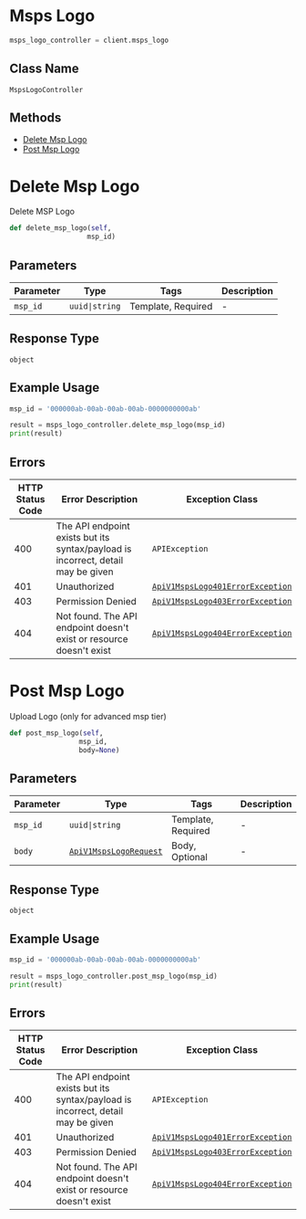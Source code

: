 # Msps Logo

```python
msps_logo_controller = client.msps_logo
```

## Class Name

`MspsLogoController`

## Methods

* [Delete Msp Logo](../../doc/controllers/msps-logo.md#delete-msp-logo)
* [Post Msp Logo](../../doc/controllers/msps-logo.md#post-msp-logo)


# Delete Msp Logo

Delete MSP Logo

```python
def delete_msp_logo(self,
                   msp_id)
```

## Parameters

| Parameter | Type | Tags | Description |
|  --- | --- | --- | --- |
| `msp_id` | `uuid\|string` | Template, Required | - |

## Response Type

`object`

## Example Usage

```python
msp_id = '000000ab-00ab-00ab-00ab-0000000000ab'

result = msps_logo_controller.delete_msp_logo(msp_id)
print(result)
```

## Errors

| HTTP Status Code | Error Description | Exception Class |
|  --- | --- | --- |
| 400 | The API endpoint exists but its syntax/payload is incorrect, detail may be given | `APIException` |
| 401 | Unauthorized | [`ApiV1MspsLogo401ErrorException`](../../doc/models/api-v1-msps-logo-401-error-exception.md) |
| 403 | Permission Denied | [`ApiV1MspsLogo403ErrorException`](../../doc/models/api-v1-msps-logo-403-error-exception.md) |
| 404 | Not found. The API endpoint doesn't exist or resource doesn't exist | [`ApiV1MspsLogo404ErrorException`](../../doc/models/api-v1-msps-logo-404-error-exception.md) |


# Post Msp Logo

Upload Logo (only for advanced msp tier)

```python
def post_msp_logo(self,
                 msp_id,
                 body=None)
```

## Parameters

| Parameter | Type | Tags | Description |
|  --- | --- | --- | --- |
| `msp_id` | `uuid\|string` | Template, Required | - |
| `body` | [`ApiV1MspsLogoRequest`](../../doc/models/api-v1-msps-logo-request.md) | Body, Optional | - |

## Response Type

`object`

## Example Usage

```python
msp_id = '000000ab-00ab-00ab-00ab-0000000000ab'

result = msps_logo_controller.post_msp_logo(msp_id)
print(result)
```

## Errors

| HTTP Status Code | Error Description | Exception Class |
|  --- | --- | --- |
| 400 | The API endpoint exists but its syntax/payload is incorrect, detail may be given | `APIException` |
| 401 | Unauthorized | [`ApiV1MspsLogo401ErrorException`](../../doc/models/api-v1-msps-logo-401-error-exception.md) |
| 403 | Permission Denied | [`ApiV1MspsLogo403ErrorException`](../../doc/models/api-v1-msps-logo-403-error-exception.md) |
| 404 | Not found. The API endpoint doesn't exist or resource doesn't exist | [`ApiV1MspsLogo404ErrorException`](../../doc/models/api-v1-msps-logo-404-error-exception.md) |

